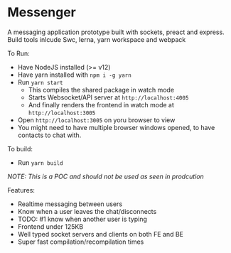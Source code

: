 # Messenger

A messaging application prototype built with sockets, preact and express. Build tools inlcude Swc, lerna, yarn workspace and webpack

To Run:

- Have NodeJS installed (>= v12)
- Have yarn installed with `npm i -g yarn`
- Run `yarn start`
  - This compiles the shared package in watch mode
  - Starts Websocket/API server at `http://localhost:4005`
  - And finally renders the frontend in watch mode at `http://localhost:3005`
- Open `http://localhost:3005` on yoru browser to view
- You might need to have multiple browser windows opened, to have contacts to chat with.

To build:

- Run `yarn build`

_NOTE: This is a POC and should not be used as seen in prodcution_

Features:

- Realtime messaging between users
- Know when a user leaves the chat/disconnects
- TODO: #1 know when another user is typing
- Frontend under 125KB
- Well typed socket servers and clients on both FE and BE
- Super fast compilation/recompilation times

